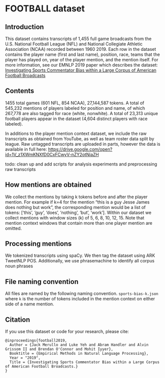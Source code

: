 # FOOTBALL dataset

## Introduction

This dataset contains transcripts of 1,455 full game broadcasts from the U.S. National Football League (NFL) and National Collegiate Athletic Association (NCAA) recorded between 1960 2019.
Each row in the dataset contains the player name (first and last name), position, race, teams that the player has played on, year of the player mention, and the mention itself. For more information, see our EMNLP 2019 paper which describes the dataset: [Investigating Sports Commentator Bias within a Large Corpus of American Football Broadcasts](#)

## Contents
1455 total games (601 NFL, 854 NCAA), 27,144,587 tokens. A total of 545,232 mentions of players labeled for position and name, of which 267,778 are also tagged for race (white, nonwhite). A total of 23,313 unique football players appear in the dataset (4,604 distinct players with race labeled).

In additions to the player mention context dataset, we include the raw transcripts as obtained from YouTube, as well as team roster data split by league. Raw untagged transcripts are uploaded in parts, however the data is available in full here: https://drive.google.com/open?id=1V_z1XWmKNXfD0CxFCwyV-nZY2otNiaZH

todo: clean up and add scripts for analysis experiments and preprocessing raw transcripts

## How mentions are obtained

We collect the mentions by taking k tokens before and after the player mention. For example if k=4 for the mention “this is a guy Jesse James does nothing but work”, the corresponding mention would be a list of tokens: [‘this’, ‘guy’, ‘does’, ‘nothing’, ‘but’, ‘work’]. Within our dataset we collect mentions with window sizes (k) of 5, 6, 8, 10, 12, 15. Note that mention context windows that contain more than one player mention are omitted.

## Processing mentions

We tokenized transcripts using spaCy. We then tag the dataset using ARK TweetNLP POS. Additionally, we use phrasemachine to identify all corpus noun phrases

## File naming convention
All files are named by the following naming convention. `sports-bias-k.json` where `k` is the number of tokens included in the mention context on either side of a name mention.

## Citation
If you use this dataset or code for your research, please cite:

    @inproceedings{football2019,
      Author = {Jack Merullo and Luke Yeh and Abram Handler and Alvin Grissom II and Brendan O'Connor and Mohit Iyyer},
      Booktitle = {Empirical Methods in Natural Language Processing},
      Year = "2019",
      Title = {Investigating Sports Commentator Bias within a Large Corpus of American Football Broadcasts.}
    }
